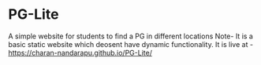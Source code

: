# PG-Lite
A simple website for students to find a PG in different locations
Note- It is a basic static website which deosent have dynamic functionality.
It is live at - https://charan-nandarapu.github.io/PG-Lite/
